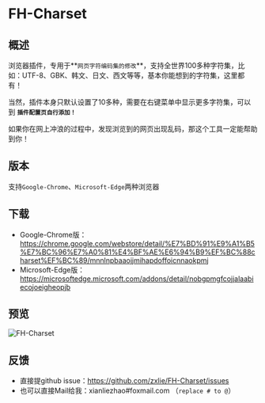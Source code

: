 # FH-Charset

## 概述
浏览器插件，专用于**`网页字符编码集的修改`**，支持全世界100多种字符集，比如：UTF-8、GBK、韩文、日文、西文等等，基本你能想到的字符集，这里都有！

当然，插件本身只默认设置了10多种，需要在右键菜单中显示更多字符集，可以到 **`插件配置页自行添加！`**

如果你在网上冲浪的过程中，发现浏览到的网页出现乱码，那这个工具一定能帮助到你！

## 版本
支持`Google-Chrome`、`Microsoft-Edge`两种浏览器

## 下载
- Google-Chrome版：https://chrome.google.com/webstore/detail/%E7%BD%91%E9%A1%B5%E7%BC%96%E7%A0%81%E4%BF%AE%E6%94%B9%EF%BC%88charset%EF%BC%89/mnnlnpbaaojjmihapdoffoicnnaokpmj
- Microsoft-Edge版：https://microsoftedge.microsoft.com/addons/detail/nobgpmgfcojjalaabiecojoeigheopjb

## 预览
![FH-Charset](https://user-images.githubusercontent.com/865735/79182242-f0222e00-7e40-11ea-84ab-0e2e35650e30.png)


## 反馈
- 直接提github issue：https://github.com/zxlie/FH-Charset/issues
- 也可以直接Mail给我：xianliezhao#foxmail.com （`replace # to @`） 